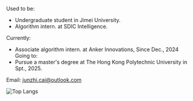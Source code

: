 Used to be:

* Undergraduate student in Jimei University.
* Algorithm intern. at SDIC Intelligence.

Currently:
* Associate algorithm intern. at Anker Innovations, Since Dec., 2024
Going to:
* Pursue a master's degree at The Hong Kong Polytechnic University in Spt., 2025.

Email: junzhi.cai@outlook.com


![Top Langs](https://github-readme-stats.vercel.app/api/top-langs/?username=EthanNCai)
